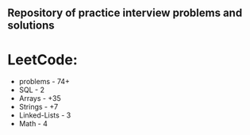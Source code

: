## Repository of practice interview problems and solutions

# LeetCode:
 - problems - 74+
 - SQL - 2
 - Arrays - +35
 - Strings - +7
 - Linked-Lists - 3 
 - Math - 4
